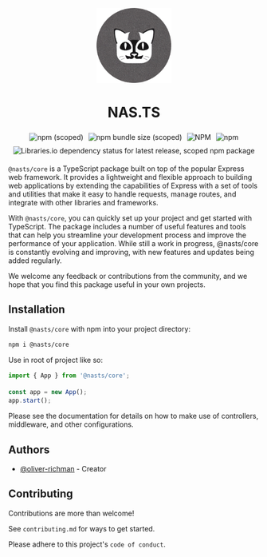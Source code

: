 <p align="center">
  <img width="150" height="150" src="https://github.com/nas-ts/nasts-core/blob/master/readme_assets/logo.png?raw=true">
</p>

<h1 align="center">
  NAS.TS
</h1>

<div align="center" style="display:flex;flex-wrap:wrap;justify-content:center;">

  <img style="padding: 5px;" alt="npm (scoped)" src="https://img.shields.io/npm/v/@nasts/core?style=plastic">

  <img style="padding: 5px;" alt="npm bundle size (scoped)" src="https://img.shields.io/bundlephobia/min/@nasts/core?style=plastic">

  <img style="padding: 5px;" alt="NPM" src="https://img.shields.io/npm/l/@nasts/core?style=plastic">

  <img style="padding: 5px;" alt="npm" src="https://img.shields.io/npm/dt/@nasts/core?style=plastic">

  <img style="padding: 5px;" alt="Libraries.io dependency status for latest release, scoped npm package" src="https://img.shields.io/librariesio/release/npm/@nasts/core?style=plastic">

</div>

`@nasts/core` is a TypeScript package built on top of the popular Express web framework. It provides a lightweight and flexible approach to building web applications by extending the capabilities of Express with a set of tools and utilities that make it easy to handle requests, manage routes, and integrate with other libraries and frameworks.

With `@nasts/core`, you can quickly set up your project and get started with TypeScript. The package includes a number of useful features and tools that can help you streamline your development process and improve the performance of your application. While still a work in progress, @nasts/core is constantly evolving and improving, with new features and updates being added regularly.

We welcome any feedback or contributions from the community, and we hope that you find this package useful in your own projects.

## Installation

Install `@nasts/core` with npm into your project directory:

```bash
npm i @nasts/core
```

Use in root of project like so:

```typescript
import { App } from '@nasts/core';

const app = new App();
app.start();
```

Please see the documentation for details on how to make use of controllers, middleware, and other configurations.

## Authors

- [@oliver-richman](https://www.github.com/oliver-richman) - Creator

## Contributing

Contributions are more than welcome!

See `contributing.md` for ways to get started.

Please adhere to this project's `code of conduct`.
